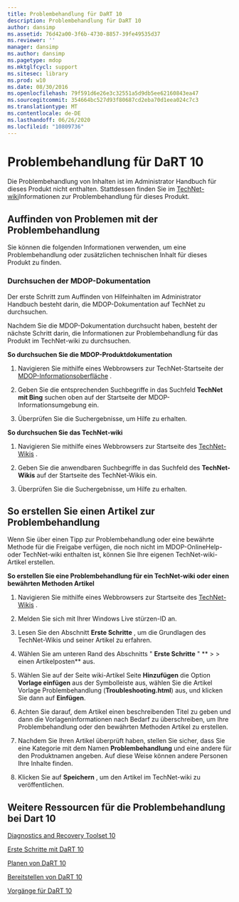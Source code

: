 ```yaml
---
title: Problembehandlung für DaRT 10
description: Problembehandlung für DaRT 10
author: dansimp
ms.assetid: 76d42a00-3f6b-4730-8857-39fe49535d37
ms.reviewer: ''
manager: dansimp
ms.author: dansimp
ms.pagetype: mdop
ms.mktglfcycl: support
ms.sitesec: library
ms.prod: w10
ms.date: 08/30/2016
ms.openlocfilehash: 79f591d6e26e3c32551a5d9db5ee62160843ea47
ms.sourcegitcommit: 354664bc527d93f80687cd2eba70d1eea024c7c3
ms.translationtype: MT
ms.contentlocale: de-DE
ms.lasthandoff: 06/26/2020
ms.locfileid: "10809736"
---
```

# Problembehandlung für DaRT 10


Die Problembehandlung von Inhalten ist im Administrator Handbuch für dieses Produkt nicht enthalten. Stattdessen finden Sie im [TechNet-wiki](https://go.microsoft.com/fwlink/p/?LinkId=224905)Informationen zur Problembehandlung für dieses Produkt.

## Auffinden von Problemen mit der Problembehandlung


Sie können die folgenden Informationen verwenden, um eine Problembehandlung oder zusätzlichen technischen Inhalt für dieses Produkt zu finden.

### Durchsuchen der MDOP-Dokumentation

Der erste Schritt zum Auffinden von Hilfeinhalten im Administrator Handbuch besteht darin, die MDOP-Dokumentation auf TechNet zu durchsuchen.

Nachdem Sie die MDOP-Dokumentation durchsucht haben, besteht der nächste Schritt darin, die Informationen zur Problembehandlung für das Produkt im TechNet-wiki zu durchsuchen.

**So durchsuchen Sie die MDOP-Produktdokumentation**

1.  Navigieren Sie mithilfe eines Webbrowsers zur TechNet-Startseite der [MDOP-Informationsoberfläche](https://go.microsoft.com/fwlink/?LinkId=236032) .

2.  Geben Sie die entsprechenden Suchbegriffe in das Suchfeld **TechNet mit Bing** suchen oben auf der Startseite der MDOP-Informationsumgebung ein.

3.  Überprüfen Sie die Suchergebnisse, um Hilfe zu erhalten.

**So durchsuchen Sie das TechNet-wiki**

1.  Navigieren Sie mithilfe eines Webbrowsers zur Startseite des [TechNet-Wikis](https://go.microsoft.com/fwlink/p/?LinkId=224905) .

2.  Geben Sie die anwendbaren Suchbegriffe in das Suchfeld des **TechNet-Wikis** auf der Startseite des TechNet-Wikis ein.

3.  Überprüfen Sie die Suchergebnisse, um Hilfe zu erhalten.

## So erstellen Sie einen Artikel zur Problembehandlung


Wenn Sie über einen Tipp zur Problembehandlung oder eine bewährte Methode für die Freigabe verfügen, die noch nicht im MDOP-OnlineHelp-oder TechNet-wiki enthalten ist, können Sie Ihre eigenen TechNet-wiki-Artikel erstellen.

**So erstellen Sie eine Problembehandlung für ein TechNet-wiki oder einen bewährten Methoden Artikel**

1.  Navigieren Sie mithilfe eines Webbrowsers zur Startseite des [TechNet-Wikis](https://go.microsoft.com/fwlink/p/?LinkId=224905) .

2.  Melden Sie sich mit Ihrer Windows Live stürzen-ID an.

3.  Lesen Sie den Abschnitt **Erste Schritte** , um die Grundlagen des TechNet-Wikis und seiner Artikel zu erfahren.

4.  Wählen Sie am unteren Rand des Abschnitts " **Erste Schritte** " ** &gt; &gt; einen Artikelposten** aus.

5.  Wählen Sie auf der Seite wiki-Artikel Seite **Hinzufügen** die Option **Vorlage einfügen** aus der Symbolleiste aus, wählen Sie die Artikel Vorlage Problembehandlung (**Troubleshooting.html**) aus, und klicken Sie dann auf **Einfügen**.

6.  Achten Sie darauf, dem Artikel einen beschreibenden Titel zu geben und dann die Vorlageninformationen nach Bedarf zu überschreiben, um Ihre Problembehandlung oder den bewährten Methoden Artikel zu erstellen.

7.  Nachdem Sie Ihren Artikel überprüft haben, stellen Sie sicher, dass Sie eine Kategorie mit dem Namen **Problembehandlung** und eine andere für den Produktnamen angeben. Auf diese Weise können andere Personen Ihre Inhalte finden.

8.  Klicken Sie auf **Speichern** , um den Artikel im TechNet-wiki zu veröffentlichen.

## Weitere Ressourcen für die Problembehandlung bei Dart 10


[Diagnostics and Recovery Toolset 10](index.md)

[Erste Schritte mit DaRT 10](getting-started-with-dart-10.md)

[Planen von DaRT 10](planning-for-dart-10.md)

[Bereitstellen von DaRT 10](deploying-dart-10.md)

[Vorgänge für DaRT 10](operations-for-dart-10.md)

 

 





